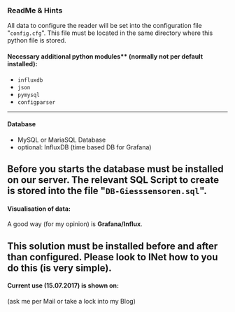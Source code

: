 ### ReadMe & Hints   
All data to configure the reader will be set into the configuration  file "`config.cfg`".
This file must be located in the same directory where this python file is stored.

#### Necessary additional python modules** (normally not per default installed):
   * `influxdb`
   * `json`
   * `pymysql`
   * `configparser`
---
#### Database 
   * MySQL or MariaSQL Database 
   * optional: InfluxDB (time based DB for Grafana)

Before you starts the database must be installed on our server.
The relevant **SQL Script to create** is stored into the file "`DB-Giesssensoren.sql`".
---
#### Visualisation of data:
A good way (for my opinion) is **Grafana/Influx**.

This solution must be installed before and after than configured.
Please look to INet how to you do this (is very simple).
---
#### Current use (15.07.2017) is shown on: 
(ask me per Mail or take a lock into my Blog)